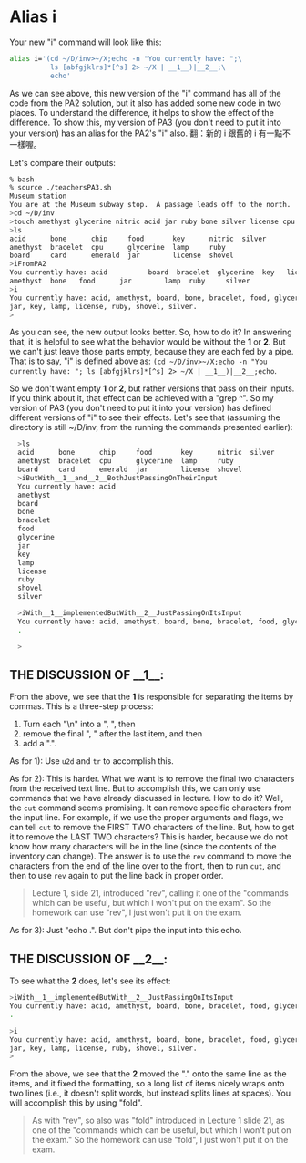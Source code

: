 # Alias i

Your new "i" command will look like this:

```bash
alias i='(cd ~/D/inv>~/X;echo -n "You currently have: ";\
          ls [abfgjklrs]*[^s] 2> ~/X | __1__)|__2__;\
          echo'
```

As we can see above, this new version of the "i" command has all of the code from the PA2 solution, but it also has added some new code in two places.
To understand the difference, it helps to show the effect of the difference.
To show this, my version of PA3 (you don't need to put it into your version) has an alias for the PA2's "i" also.
翻：新的 i 跟舊的 i 有一點不一樣喔。

Let's compare their outputs:

```bash
% bash
% source ./teachersPA3.sh
Museum station
You are at the Museum subway stop.  A passage leads off to the north.
>cd ~/D/inv
>touch amethyst glycerine nitric acid jar ruby bone silver license cpu chip card board shovel key food emerald bracelet
>ls
acid      bone      chip     food       key      nitric  silver
amethyst  bracelet  cpu      glycerine  lamp     ruby
board     card      emerald  jar        license  shovel
>iFromPA2
You currently have: acid          board  bracelet  glycerine  key   license  shovel
amethyst  bone   food      jar        lamp  ruby     silver
>i
You currently have: acid, amethyst, board, bone, bracelet, food, glycerine,
jar, key, lamp, license, ruby, shovel, silver.
>
```

As you can see, the new output looks better.
So, how to do it?
In answering that, it is helpful to see what the behavior would be without the __1__ or __2__.
But we can't just leave those parts empty, because they are each fed by a pipe.
That is to say, "i" is defined above as: `(cd ~/D/inv>~/X;echo -n "You currently have: "; ls [abfgjklrs]*[^s] 2> ~/X | __1__)|__2__;echo`.

So we don't want empty __1__ or __2__, but rather versions that pass on their inputs.
If you think about it, that effect can be achieved with a "grep ^".
So my version of PA3 (you don't need to put it into your version) has defined different versions of "i" to see their effects.
Let's see that (assuming the directory is still ~/D/inv, from the running the commands presented earlier):

```bash
  >ls
  acid      bone      chip     food       key      nitric  silver
  amethyst  bracelet  cpu      glycerine  lamp     ruby
  board     card      emerald  jar        license  shovel
  >iButWith__1__and__2__BothJustPassingOnTheirInput
  You currently have: acid
  amethyst
  board
  bone
  bracelet
  food
  glycerine
  jar
  key
  lamp    
  license
  ruby
  shovel
  silver

  >iWith__1__implementedButWith__2__JustPassingOnItsInput
  You currently have: acid, amethyst, board, bone, bracelet, food, glycerine, jar, key, lamp, license, ruby, shovel, silver
  .

  >
```

## THE DISCUSSION OF \_\_1\_\_:

From the above, we see that the __1__ is responsible for separating the items by commas.
This is a three-step process:

1) Turn each "\n" into a ", ", then
2) remove the final ", " after the last item, and then
3) add a ".".

As for 1):
Use `u2d` and `tr` to accomplish this.

As for 2):
This is harder.
What we want is to remove the final two characters from the received text line.
But to accomplish this, we can only use commands that we have already discussed in lecture.
How to do it?
Well, the `cut` command seems promising.
It can remove specific characters from the input line.
For example, if we use the proper arguments and flags, we can tell `cut` to remove the FIRST TWO characters of the line.
But, how to get it to remove the LAST TWO characters?
This is harder, because we do not know how many characters will be in the line (since the contents of the inventory can change).
The answer is to use the `rev` command to move the characters from the end of the line over to the front, then to run `cut`, and then to use `rev` again to put the line back in proper order.

> Lecture 1, slide 21, introduced "rev", calling it one of the "commands which can be useful, but which I won't put on the exam".
> So the homework can use "rev", I just won't put it on the exam.

As for 3): Just "echo .". But don't pipe the input into this echo.

## THE DISCUSSION OF \_\_2\_\_:

To see what the __2__ does, let's see its effect:

```bash
>iWith__1__implementedButWith__2__JustPassingOnItsInput
You currently have: acid, amethyst, board, bone, bracelet, food, glycerine, jar, key, lamp, license, ruby, shovel, silver
.

>i
You currently have: acid, amethyst, board, bone, bracelet, food, glycerine,
jar, key, lamp, license, ruby, shovel, silver.
>
```

From the above, we see that the __2__ moved the "." onto the same line as the items, and it fixed the formatting, so a long list of items nicely wraps onto two lines (i.e., it doesn't split words, but instead splits lines at spaces).
You will accomplish this by using "fold".

> As with "rev", so also was "fold" introduced in Lecture 1 slide 21, as one of the "commands which can be useful, but which I won't put on the exam."
> So the homework can use "fold", I just won't put it on the exam.
